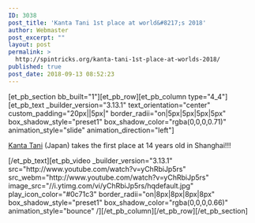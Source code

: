 ```yaml
---
ID: 3038
post_title: 'Kanta Tani 1st place at world&#8217;s 2018'
author: Webmaster
post_excerpt: ""
layout: post
permalink: >
  http://spintricks.org/kanta-tani-1st-place-at-worlds-2018/
published: true
post_date: 2018-09-13 08:52:23
---
```

[et_pb_section bb_built="1"][et_pb_row][et_pb_column type="4_4"][et_pb_text _builder_version="3.13.1" text_orientation="center" custom_padding="20px||5px|" border_radii="on|5px|5px|5px|5px" box_shadow_style="preset1" box_shadow_color="rgba(0,0,0,0.71)" animation_style="slide" animation_direction="left"]
<p class="title style-scope ytd-video-primary-info-renderer"><a href="/tag/spinners/kanta-T/">Kanta Tani</a> (Japan) takes the first place at 14 years old in Shanghai!!!</p>
[/et_pb_text][et_pb_video _builder_version="3.13.1" src="http://www.youtube.com/watch?v=yChRbiJp5rs" src_webm="http://www.youtube.com/watch?v=yChRbiJp5rs" image_src="//i.ytimg.com/vi/yChRbiJp5rs/hqdefault.jpg" play_icon_color="#0c71c3" border_radii="on|8px|8px|8px|8px" box_shadow_style="preset1" box_shadow_color="rgba(0,0,0,0.66)" animation_style="bounce" /][/et_pb_column][/et_pb_row][/et_pb_section]